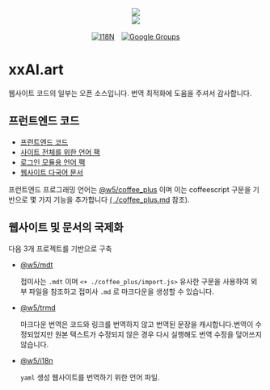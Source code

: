 <p align="center"><a href="https://xxai.art"><img src="https://cdn.jsdelivr.net/gh/xxai-art/doc/logo.svg"/></a><br/><a href="https://xxai.art"><img src="https://cdn.jsdelivr.net/gh/xxai-art/doc/xxai.svg"/></a></p><p align="center"><a href="https://github.com/xxai-art/doc#readme"><img alt="I18N" src="https://cdn.jsdelivr.net/gh/wactax/img/t.svg"/></a>　<a href="https://groups.google.com/u/0/g/xxai-art"><img alt="Google Groups" src="https://cdn.jsdelivr.net/gh/wactax/img/g-groups.svg"/></a></p>

# xxAI.art

웹사이트 코드의 일부는 오픈 소스입니다. 번역 최적화에 도움을 주셔서 감사합니다.

## 프런트엔드 코드

* [프런트엔드 코드](https://github.com/xxai-art/web)
* [사이트 전체를 위한 언어 팩](https://github.com/xxai-art/web/tree/main/i18n)
* [로그인 모듈용 언어 팩](https://github.com/wacpkg/user/tree/main/ui.i18n)
* [웹사이트 다국어 문서](https://github.com/xxai-doc)

프런트엔드 프로그래밍 언어는 [@w5/coffee_plus](http://npmjs.com/@w5/coffee_plus) 이며 이는 coffeescript 구문을 기반으로 몇 가지 기능을 추가합니다 [( ./coffee_plus.md](./coffee_plus.md) 참조).

## 웹사이트 및 문서의 국제화

다음 3개 프로젝트를 기반으로 구축

* [@w5/mdt](https://www.npmjs.com/package/@w5/mdt)

  접미사는 `.mdt` 이며 `<+ ./coffee_plus/import.js>` 유사한 구문을 사용하여 외부 파일을 참조하고 접미사 `.md` 로 마크다운을 생성할 수 있습니다.

* [@w5/trmd](https://www.npmjs.com/package/@w5/trmd)

  마크다운 번역은 코드와 링크를 번역하지 않고 번역된 문장을 캐시합니다.번역이 수정되었지만 원본 텍스트가 수정되지 않은 경우 다시 실행해도 번역 수정을 덮어쓰지 않습니다.

* [@w5/i18n](https://www.npmjs.com/package/@w5/i18n)

  `yaml` 생성 웹사이트를 번역하기 위한 언어 파일.
